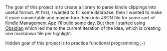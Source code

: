 The goal of this project is to create a library to parse kindle clippings into useful format.
At first, I wanted to fill some database, then I wanted to make it more convertable and maybe turn them into JSON file for some sort of Kindle Management App I'll build some day. But then I started using [Obsidian](https://obsidian.md) which led me to the current iteration of the idea, which is creating one markdown file per highlight.

Hidden goal of this project is to practice functional programming ;-)